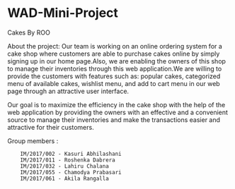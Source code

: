 # WAD-Mini-Project
Cakes By ROO

About the project:
Our team is working on an online ordering system for a cake shop where customers are able to purchase cakes online by simply signing up in our home page.Also, we are enabling the owners of this shop  to manage their inventories through this web application.We are willing to provide the customers with features such as:
              popular cakes,
              categorized menu of available cakes,
              wishlist menu,
              and add to cart menu
                              in our web page through an attractive user interface.
                              
Our goal is to maximize the efficiency in the cake shop with the help of the web application by providing the owners with an effective and a convenient source to manage their inventories and make the transactions easier and attractive for their customers.
         
Group members : 
        
        IM/2017/002 - Kasuri Abhilashani 
        IM/2017/011 - Roshenka Dabrera
        IM/2017/032 - Lahiru Chalana
        IM/2017/055 - Chamodya Prabasari
        IM/2017/061 - Akila Rangalla

